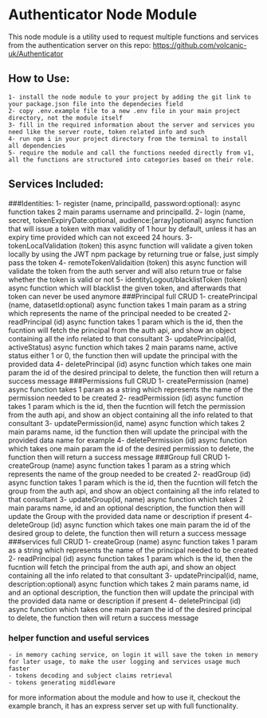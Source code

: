 # Authenticator Node Module

This node module is a utility used to request multiple functions and services from the authentication server on this repo: https://github.com/volcanic-uk/Authenticator

## How to Use:
    1- install the node module to your project by adding the git link to your package.json file into the dependecies field
    2- copy .env.example file to a new .env file in your main project directory, not the module itself
    3- fill in the required information about the server and services you need like the server route, token related info and such
    4- run npm i in your project directory from the terminal to install all dependencies 
    5- require the module and call the functions needed directly from v1, all the functions are structured into categories based on their role.

## Services Included:
  ###Identities:
      1- register (name, principalId, password:optional): async function takes 2 main params username and principalId.
      2- login (name, secret, tokenExpiryDate:optional, audience:[array]optional) async function that will issue a token with max validity of 1 hour by default, unless it has an expiry time provided which can not exceed 24 hours.
      3- tokenLocalValidation (token) this async function will validate a given token locally by using the JWT npm package by returning true or false, just simply pass the token
      4- remoteTokenValidaition (token) this async function will validate the token from the auth server and will also return true or false whether the token is valid or not
      5- identityLogout/blacklistToken (token) async function which will blacklist the given token, and afterwards that token can never be used anymore
  ###Principal full CRUD
      1- createPrincipal (name, datasetId:optional) async function takes 1 main param as a string which represents the name of the principal needed to be created
      2- readPrincipal (id) async function takes 1 param which is the id, then the fucntion will fetch the principal from the auth api, and show an object containing all the info related to that consultant
      3- updatePrincipal(id, activeStatus) async function which takes 2 main params name, active status either 1 or 0, the function then will update the principal with the provided data 
      4- deletePrincipal (id) async function which takes one main param the id of the desired principal to delete, the function then will return a success message 
  ###Permissions full CRUD
      1- createPermission (name) async function takes 1 param as a string which represents the name of the permission needed to be created
      2- readPermission (id) async function takes 1 param which is the id, then the fucntion will fetch the permission from the auth api, and show an object containing all the info related to that consultant
      3- updatePermission(id, name) async function which takes 2 main params name, id the function then will update the principal with the provided data name for example
      4- deletePermission (id) async function which takes one main param the id of the desired permission to delete, the function then will return a success message 
  ###Group full CRUD
      1- createGroup (name) async function takes 1 param as a string which represents the name of the group needed to be created
      2- readGroup (id) async function takes 1 param which is the id, then the fucntion will fetch the group from the auth api, and show an object containing all the info related to that consultant
      3- updateGroup(id, name) async function which takes 2 main params name, id and an optional description, the function then will update the Group with the provided data name or description if present
      4- deleteGroup (id) async function which takes one main param the id of the desired group to delete, the function then will return a success message 
  ###services full CRUD
      1- createGroup (name) async function takes 1 param as a string which represents the name of the principal needed to be created
      2- readPrincipal (id) async function takes 1 param which is the id, then the fucntion will fetch the principal from the auth api, and show an object containing all the info related to that consultant
      3- updatePrincipal(id, name, description:optional) async function which takes 2 main params name, id and an optional description, the function then will update the principal with the provided data name or description if present
      4- deletePrincipal (id) async function which takes one main param the id of the desired principal to delete, the function then will return a success message 
  ### helper function and useful services
    - in memory caching service, on login it will save the token in memory for later usage, to make the user logging and services usage much faster
    - tokens decoding and subject claims retrieval 
    - tokens generating middleware

for more information about the module and how to use it, checkout the example branch, it has an express server set up with full functionality.
